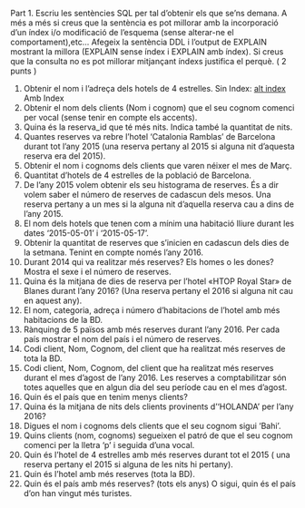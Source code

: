 Part 1. Escriu les sentències SQL per tal d’obtenir els que se’ns demana. A més a més si creus que la sentència es pot millorar amb la incorporació d’un índex i/o modificació de l’esquema (sense alterar-ne el comportament),etc... Afegeix la sentència DDL i l’output de EXPLAIN mostrant la millora (EXPLAIN sense índex i EXPLAIN amb índex). Si creus que la consulta no es pot millorar mitjançant índexs justifica el perquè. ( 2 punts )

1.	Obtenir el nom i l’adreça dels hotels de 4 estrelles.
Sin Index:
[alt index](https://github.com/nic1551/Benchmarking_i_optimitzacio/blob/master/Capturas_sin_index/1.png)
Amb Index
2.	Obtenir el nom dels clients (Nom i cognom) que el seu cognom comenci per vocal (sense tenir en compte els accents).
3.	Quina és la reserva_id que té més nits. Indica també la quantitat de nits.
4.	Quantes reserves va rebre l’hotel ‘Catalonia Ramblas’ de Barcelona durant tot  l’any 2015 (una reserva pertany al 2015 si alguna nit d’aquesta reserva era del 2015).
5.	Obtenir el nom i cognoms dels clients que varen néixer el mes de Març.
6.	Quantitat d’hotels de 4 estrelles de la població de Barcelona.
7.	De l’any 2015 volem obtenir els seu histograma de reserves. És a dir volem saber el número de reserves de cadascun dels mesos. Una reserva pertany a un mes si la alguna nit d’aquella reserva cau a dins de l’any 2015.
8.	El nom dels hotels que tenen com a mínim una habitació lliure durant les dates ‘2015-05-01’ i ‘2015-05-17’.
9.	Obtenir la quantitat de reserves que s’inicien en cadascun dels dies de la setmana. Tenint en compte només l’any 2016.
10.	Durant 2014 qui va realitzar més reserves? Els homes o les dones? Mostra el sexe i el número de reserves.
11.	Quina és la mitjana de dies de reserva per l’hotel «HTOP Royal Star» de Blanes durant l’any 2016? (Una reserva pertany el 2016 si alguna nit cau en aquest any).
12.	El nom, categoria, adreça i número d’habitacions de l’hotel amb més habitacions de la BD.
13.	Rànquing de 5 països amb més reserves durant l’any 2016. Per cada país mostrar el nom del país i el número de reserves.
14.	Codi client, Nom, Cognom, del client que ha realitzat més reserves de tota la BD.
15.	Codi client, Nom, Cognom, del client que ha realitzat més reserves durant el mes d’agost de l’any 2016. Les reserves a comptabilitzar són totes aquelles que en algun dia del seu període cau en el mes d’agost.
16.	Quin és el país que en tenim menys clients?
17.	Quina és la mitjana de nits dels clients provinents d’‘HOLANDA’ per l’any 2016?
18.	Digues el nom i cognoms dels clients que el seu cognom sigui ‘Bahi’.
19.	Quins clients (nom, cognoms) segueixen el patró de que el seu cognom comenci per la lletra ‘p’  i seguida d’una vocal.
20.	Quin és l’hotel de 4 estrelles amb més reserves durant tot el 2015 ( una reserva pertany el 2015 si alguna de les nits hi pertany).
21.	Quin és l’hotel amb més reserves (tota la BD).
22.	Quin és el país amb més reserves? (tots els anys) O sigui, quin és el país d’on han vingut més turistes.
